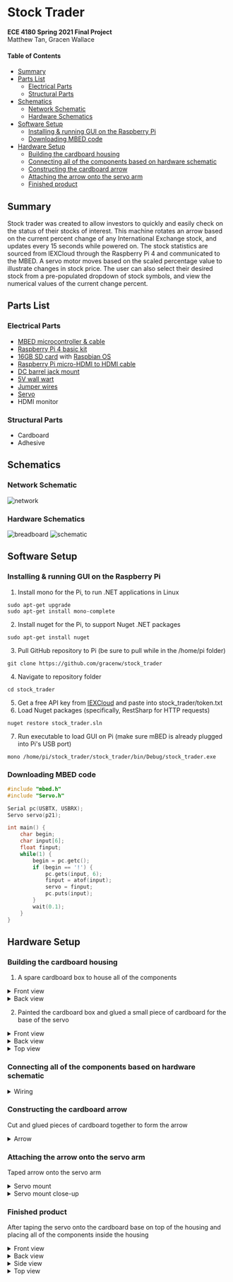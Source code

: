 # Stock Trader
__ECE 4180 Spring 2021 Final Project__  
Matthew Tan, Gracen Wallace  

#### Table of Contents
* [Summary](#summary)
* [Parts List](#parts-list)
  * [Electrical Parts](#electrical-parts)
  * [Structural Parts](#structural-parts)
* [Schematics](#schematics)
  * [Network Schematic](#network-schematic)
  * [Hardware Schematics](#hardware-schematics)
* [Software Setup](#software-setup)
  * [Installing & running GUI on the Raspberry Pi](#installing--running-gui-on-the-raspberry-pi)
  * [Downloading MBED code](#downloading-mbed-code)
* [Hardware Setup](#hardware-setup)
  * [Building the cardboard housing](#building-the-cardboard-housing)
  * [Connecting all of the components based on hardware schematic](#connecting-all-of-the-components-based-on-hardware-schematic)
  * [Constructing the cardboard arrow](#constructing-the-cardboard-arrow)
  * [Attaching the arrow onto the servo arm](#attaching-the-arrow-onto-the-servo-arm)
  * [Finished product](#finished-product)

## Summary
Stock trader was created to allow investors to quickly and easily check on the status of their stocks of interest. This machine rotates an arrow based on the current percent change of any International Exchange stock, and updates every 15 seconds while powered on. The stock statistics are sourced from IEXCloud through the Raspberry Pi 4 and communicated to the MBED. A servo motor moves based on the scaled percentage value to illustrate changes in stock price. The user can also select their desired stock from a pre-populated dropdown of stock symbols, and view the numerical values of the current change percent.

## Parts List
### Electrical Parts
* [MBED microcontroller & cable](https://www.sparkfun.com/products/9564)
* [Raspberry Pi 4 basic kit](https://www.canakit.com/raspberry-pi-4-basic-kit.html)
* [16GB SD card](https://www.sparkfun.com/products/15051) with [Raspbian OS](https://www.raspberrypi.org/documentation/installation/noobs.md)
* [Raspberry Pi micro-HDMI to HDMI cable](https://www.adafruit.com/product/4302?gclid=Cj0KCQjw1PSDBhDbARIsAPeTqrd1HVeETRREtpcVv8ZM6UxX5sJTC2wGqX1TRvw2GPZ63em6XvAB6BsaAtaoEALw_wcB)
* [DC barrel jack mount](https://www.sparkfun.com/products/10811) 
* [5V wall wart](https://www.sparkfun.com/products/12889)
* [Jumper wires](https://www.sparkfun.com/products/11026)
* [Servo](https://www.sparkfun.com/products/11884)
* HDMI monitor
### Structural Parts
* Cardboard
* Adhesive

## Schematics
### Network Schematic
![network](media/network.png)
### Hardware Schematics
![breadboard](media/stocktrader_bb.png)
![schematic](media/stocktrader_schem.png)

## Software Setup
### Installing & running GUI on the Raspberry Pi  
1. Install mono for the Pi, to run .NET applications in Linux  
```
sudo apt-get upgrade  
sudo apt-get install mono-complete
```
2. Install nuget for the Pi, to support Nuget .NET packages  
```
sudo apt-get install nuget
```
3. Pull GitHub repository to Pi (be sure to pull while in the /home/pi folder)  
```
git clone https://github.com/gracenw/stock_trader
```
4. Navigate to repository folder  
```
cd stock_trader
```
5. Get a free API key from [IEXCloud](https://iexcloud.io/) and paste into stock_trader/token.txt
6. Load Nuget packages (specifically, RestSharp for HTTP requests)  
```
nuget restore stock_trader.sln  
```
7. Run executable to load GUI on Pi (make sure mBED is already plugged into Pi's USB port)
```
mono /home/pi/stock_trader/stock_trader/bin/Debug/stock_trader.exe
```
### Downloading MBED code
```c
#include "mbed.h"
#include "Servo.h"

Serial pc(USBTX, USBRX);
Servo servo(p21);

int main() {
    char begin;
    char input[6];
    float finput;
    while(1) {
        begin = pc.getc();
        if (begin == '!') {
            pc.gets(input, 6);
            finput = atof(input);
            servo = finput;
            pc.puts(input);
        }
        wait(0.1);
    }
}
```

## Hardware Setup
### Building the cardboard housing
1. A spare cardboard box to house all of the components
<details>
 <summary>Front view</summary>
 
 ![cardboard box](media/box2.jpg)
</details>

<details>
 <summary>Back view</summary>
 
 ![cardboard box](media/box1.jpg)
</details>

2. Painted the cardboard box and glued a small piece of cardboard for the base of the servo
<details>
 <summary>Front view</summary>
 
 ![cardboard box](media/painted_frontview.jpg)
</details>

<details>
 <summary>Back view</summary>
 
 ![cardboard box](media/painted_backview.jpg)
</details>

<details>
 <summary>Top view</summary>
 
 ![cardboard box](media/painted_side2.jpg)
</details>

### Connecting all of the components based on hardware schematic
<details>
 <summary>Wiring</summary>
 
 ![cardboard box](media/wiring.jpg)
</details>

### Constructing the cardboard arrow
Cut and glued pieces of cardboard together to form the arrow
<details>
 <summary>Arrow</summary>
 
 ![cardboard box](media/arrow.jpg)
</details>

### Attaching the arrow onto the servo arm
Taped arrow onto the servo arm
<details>
 <summary>Servo mount</summary>
 
 ![cardboard box](media/servomount2.jpg)
</details>

<details>
 <summary>Servo mount close-up</summary>
 
 ![cardboard box](media/servomount1.jpg)
</details>

### Finished product
After taping the servo onto the cardboard base on top of the housing and placing all of the components inside the housing
<details>
 <summary>Front view</summary>
 
 ![cardboard box](media/frontview.jpg)
</details>

<details>
 <summary>Back view</summary>
 
 ![cardboard box](media/backview.jpg)
</details>

<details>
 <summary>Side view</summary>
 
 ![cardboard box](media/sideview.jpg)
</details>

<details>
 <summary>Top view</summary>
 
 ![cardboard box](media/topview.jpg)
</details>
